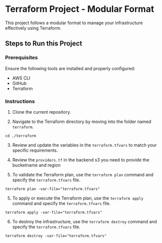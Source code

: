 # Terraform Project - Modular Format

This project follows a modular format to manage your infrastructure effectively using Terraform.

## Steps to Run this Project

### Prerequisites
Ensure the following tools are installed and properly configured:
- AWS CLI
- GitHub
- Terraform

### Instructions
1. Clone the current repository.

2. Navigate to the Terraform directory by moving into the folder named `terraform`.
 ```
 cd ./terraform
```
3. Review and update the variables in the `terraform.tfvars` to match your specific requirements.

4. Review the `providers.tf` in the backend s3 you need to provide the bucketname and region

4. To validate the Terraform plan, use the `terraform plan` command and specify the `terraform.tfvars` file.
```
terraform plan -var-file="terraform.tfvars"
```

5. To apply or execute the Terraform plan, use the `terraform apply` command and specify the `terraform.tfvars` file.
```
terraform apply -var-file="terraform.tfvars"
```
6. To destroy the infrastructure, use the `terraform destroy` command and specify the `terraform.tfvars` file.
```
terraform destroy -var-file="terraform.tfvars"
```
